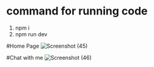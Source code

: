 # command for running code 
1. npm i 
2. npm run dev

#Home Page 
![Screenshot (45)](https://github.com/user-attachments/assets/544da11e-1b61-43c7-9360-0dcf0ba56f5d)

#Chat with me 
![Screenshot (46)](https://github.com/user-attachments/assets/3db41c42-8dfe-4f46-85e5-8346de54808a)


